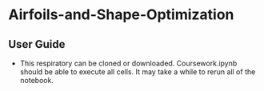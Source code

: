 # Airfoils-and-Shape-Optimization
## User Guide
- This respiratory can be cloned or downloaded. Coursework.ipynb should be able to execute all cells. It may take a while to rerun all of the notebook.
